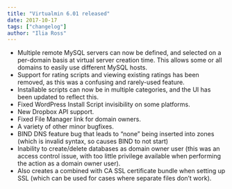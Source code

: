 ```yaml
---
title: "Virtualmin 6.01 released"
date: 2017-10-17
tags: ["changelog"]
author: "Ilia Ross"
---
```


- Multiple remote MySQL servers can now be defined, and selected on a per-domain basis at virtual server creation time. This allows some or all domains to easily use different MySQL hosts.
- Support for rating scripts and viewing existing ratings has been removed, as this was a confusing and rarely-used feature.
- Installable scripts can now be in multiple categories, and the UI has been updated to reflect this.
- Fixed WordPress Install Script invisibility on some platforms.
- New Dropbox API support.
- Fixed File Manager link for domain owners.
- A variety of other minor bugfixes.
- BIND DNS feature bug that leads to “none” being inserted into zones (which is invalid syntax, so causes BIND to not start)
- Inability to create/delete databases as domain owner user (this was an access control issue, with too little privilege available when performing the action as a domain owner user).
- Also creates a combined with CA SSL certificate bundle when setting up SSL (which can be used for cases where separate files don’t work).